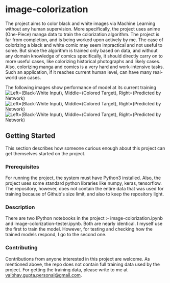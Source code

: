 # image-colorization

The project aims to color black and white images via Machine Learning without any human supervision. More specifically, 
the project uses anime (One-Piece) manga data to train the colorization algorithm. The project is far from completion, 
and is being worked upon actively by me. The case of colorizing a black and white comic may seem impractical and not useful 
to some. But since the algorithm is trained only based on data, and without any domain knowledge of comics specifically, it
should directly carry on to more useful cases, like colorizing historical photographs and likely cases. Also, colorizing manga 
and comics is a very hard and work-intensive tasks. Such an application, if it reaches current human level, can have many real-world
use cases.

The following images show performance of model at its current training
![Left=(Black-White Input), Middle=(Colored Target), Right=(Predicted by Network)](https://github.com/vaibhav369/image-colorization/blob/master/assets/img1.PNG)
![Left=(Black-White Input), Middle=(Colored Target), Right=(Predicted by Network)](https://github.com/vaibhav369/image-colorization/blob/master/assets/img2.PNG)
![Left=(Black-White Input), Middle=(Colored Target), Right=(Predicted by Network)](https://github.com/vaibhav369/image-colorization/blob/master/assets/img3.PNG)

## Getting Started

This section describes how someone curious enough about this project can get themselves started on the project.

### Prerequisites

For running the project, the system must have Python3 installed. Also, the project uses some standard python libraries like numpy, keras, tensorflow. The repository, however, does not contain the entire data that was used for training because of Github's size limit, and also to keep the repository light. 

### Description

There are two IPython notebooks in the project :- image-colorization.ipynb and image-colorization-tester.ipynb. Both are nearly identical. I myself use the first to train the model. However, for testing and checking how the trained models respond, I go to the second one.

### Contributing

Contributions from anyone interested in this project are welcome. As mentioned above, the repo does not contain full training data used by the project. For getting the training data, please write to me at vaibhav.gupta.personal@gmail.com.
